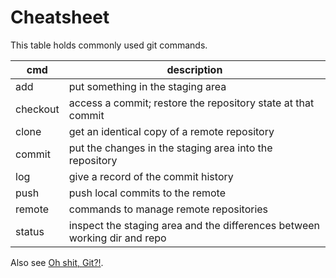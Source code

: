 # Cheatsheet

This table holds commonly used git commands.

| cmd | description                       |
|-----|-----------------------------------|
| add | put something in the staging area |
| checkout | access a commit; restore the repository state at that commit |
| clone | get an identical copy of a remote repository |
| commit | put the changes in the staging area into the repository |
| log | give a record of the commit history |
| push | push local commits to the remote |
| remote | commands to manage remote repositories |
| status | inspect the staging area and the differences between working dir and repo |

Also see [Oh shit, Git?!](https://ohshitgit.com).
